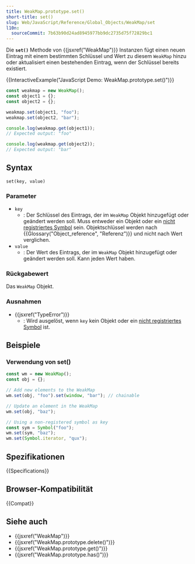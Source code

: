 ```yaml
---
title: WeakMap.prototype.set()
short-title: set()
slug: Web/JavaScript/Reference/Global_Objects/WeakMap/set
l10n:
  sourceCommit: 7b63b90d24ad8945977bb9dc2735d75f72829bc1
---
```


Die **`set()`** Methode von {{jsxref("WeakMap")}} Instanzen fügt einen neuen Eintrag mit einem bestimmten Schlüssel und Wert zu diesem `WeakMap` hinzu oder aktualisiert einen bestehenden Eintrag, wenn der Schlüssel bereits existiert.

{{InteractiveExample("JavaScript Demo: WeakMap.prototype.set()")}}

```js interactive-example
const weakmap = new WeakMap();
const object1 = {};
const object2 = {};

weakmap.set(object1, "foo");
weakmap.set(object2, "bar");

console.log(weakmap.get(object1));
// Expected output: "foo"

console.log(weakmap.get(object2));
// Expected output: "bar"
```

## Syntax

```js-nolint
set(key, value)
```

### Parameter

- `key`
  - : Der Schlüssel des Eintrags, der im `WeakMap` Objekt hinzugefügt oder geändert werden soll. Muss entweder ein Objekt oder ein [nicht registriertes Symbol](/de/docs/Web/JavaScript/Reference/Global_Objects/Symbol#shared_symbols_in_the_global_symbol_registry) sein. Objektschlüssel werden nach {{Glossary("Object_reference", "Referenz")}} und nicht nach Wert verglichen.
- `value`
  - : Der Wert des Eintrags, der im `WeakMap` Objekt hinzugefügt oder geändert werden soll. Kann jeden Wert haben.

### Rückgabewert

Das `WeakMap` Objekt.

### Ausnahmen

- {{jsxref("TypeError")}}
  - : Wird ausgelöst, wenn `key` kein Objekt oder ein [nicht registriertes Symbol](/de/docs/Web/JavaScript/Reference/Global_Objects/Symbol#shared_symbols_in_the_global_symbol_registry) ist.

## Beispiele

### Verwendung von set()

```js
const wm = new WeakMap();
const obj = {};

// Add new elements to the WeakMap
wm.set(obj, "foo").set(window, "bar"); // chainable

// Update an element in the WeakMap
wm.set(obj, "baz");

// Using a non-registered symbol as key
const sym = Symbol("foo");
wm.set(sym, "baz");
wm.set(Symbol.iterator, "qux");
```

## Spezifikationen

{{Specifications}}

## Browser-Kompatibilität

{{Compat}}

## Siehe auch

- {{jsxref("WeakMap")}}
- {{jsxref("WeakMap.prototype.delete()")}}
- {{jsxref("WeakMap.prototype.get()")}}
- {{jsxref("WeakMap.prototype.has()")}}
